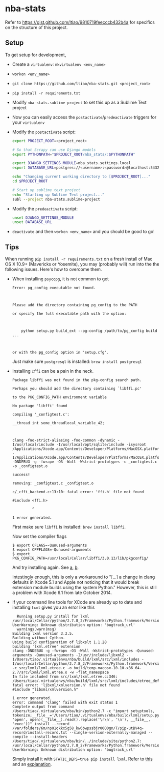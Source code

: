 nba-stats
=========

Refer to https://gist.github.com/ltiao/9810719feecccb432b4a for specifics on the structure of this project.

## Setup ##

To get setup for development,

-   Create a `virtualenv`: `mkvirtualenv <env_name>`
-   `workon <env_name>`
-   `git clone https://github.com/ltiao/nba-stats.git <project_root>`
-   `pip install -r requirements.txt`
-   Modify `nba-stats.sublime-project` to set this up as a Sublime Text project
-   Now you can easily access the `postactivate`/`predeactivate` triggers for your `virtualenv`
-   Modify the `postactivate` script:
    
    ```bash
    export PROJECT_ROOT=<project_root>

    # So that Scrapy can use Django models
    export PYTHONPATH="$PROJECT_ROOT/nba_stats/:$PYTHONPATH"

    export DJANGO_SETTINGS_MODULE=nba_stats.settings.local
    export DATABASE_URL=postgres://<username>:<password>@localhost:5432/<db_name>

    echo "Changing current working directory to [$PROJECT_ROOT]..."
    cd $PROJECT_ROOT

    # Start up sublime text project
    echo "Starting up Sublime Text project..."
    subl --project nba-stats.sublime-project
    ```
-   Modify the `predeactivate` script:
    
    ```bash
    unset DJANGO_SETTINGS_MODULE
    unset DATABASE_URL
    ```
-   `deactivate` and then `workon <env_name>` and you should be good to go!

## Tips ##

When running `pip install -r requirements.txt` on a fresh install of Mac OS X 10.9+ 
(Mavericks or Yosemite), you may (probably will) run into the the following issues. 
Here's how to overcome them.

-   When installing `psycopg`, it is not common to get 

    ```
    Error: pg_config executable not found.



    Please add the directory containing pg_config to the PATH

    or specify the full executable path with the option:



        python setup.py build_ext --pg-config /path/to/pg_config build ...



    or with the pg_config option in 'setup.cfg'.
    ```

    Just make sure `postgresql` is installed: `brew install postgresql`

-   Installing `cffi` can be a pain in the neck.
    
    ```
    Package libffi was not found in the pkg-config search path.

    Perhaps you should add the directory containing `libffi.pc'

    to the PKG_CONFIG_PATH environment variable

    No package 'libffi' found

    compiling '_configtest.c':

    __thread int some_threadlocal_variable_42;



    clang -fno-strict-aliasing -fno-common -dynamic -I/usr/local/include -I/usr/local/opt/sqlite/include -isysroot /Applications/Xcode.app/Contents/Developer/Platforms/MacOSX.platform/Developer/SDKs/MacOSX10.10.sdk -I/Applications/Xcode.app/Contents/Developer/Platforms/MacOSX.platform/Developer/SDKs/MacOSX10.10.sdk/System/Library/Frameworks/Tk.framework/Versions/8.5/Headers -DNDEBUG -g -fwrapv -O3 -Wall -Wstrict-prototypes -c _configtest.c -o _configtest.o

    success!

    removing: _configtest.c _configtest.o

    c/_cffi_backend.c:13:10: fatal error: 'ffi.h' file not found

    #include <ffi.h>

             ^

    1 error generated.
    ```

    First make sure `libffi` is installed: `brew install libffi`.

    Now set the compiler flags 

    ```
    $ export CFLAGS=-Qunused-arguments
    $ export CPPFLAGS=-Qunused-arguments
    $ export PKG_CONFIG_PATH=/usr/local/Cellar/libffi/3.0.13/lib/pkgconfig/
    ```

    And try installing again. See [a](http://stackoverflow.com/questions/22875270/error-installing-bcrypt-with-pip-on-os-x-cant-find-ffi-h-libffi-is-installed), [b](http://stackoverflow.com/questions/22703393/clang-error-unknown-argument-mno-fused-madd-wunused-command-line-argumen#comment34658415_22704271).

    Intestingly enough, this is only a workaround to "[...] a change in clang defaults in Xcode 5.1 and Apple not noticing that it would break extension module builds using the system Python." However, this is still a problem with Xcode 6.1 from late October 2014.

-   If your command line tools for XCode are already up to date and installing `lxml` gives you an error like this

    ```
      Running setup.py install for lxml
    /usr/local/Cellar/python/2.7.8_2/Frameworks/Python.framework/Versions/2.7/lib/python2.7/distutils/dist.py:267: UserWarning: Unknown distribution option: 'bugtrack_url'
      warnings.warn(msg)
    Building lxml version 3.3.5.
    Building without Cython.
    Using build configuration of libxslt 1.1.28
    building 'lxml.etree' extension
    clang -DNDEBUG -g -fwrapv -O3 -Wall -Wstrict-prototypes -Qunused-arguments -Qunused-arguments -I/usr/include/libxml2 -I/Users/tiao/.virtualenvs/nba/build/lxml/src/lxml/includes -I/usr/local/Cellar/python/2.7.8_2/Frameworks/Python.framework/Versions/2.7/include/python2.7 -c src/lxml/lxml.etree.c -o build/temp.macosx-10.10-x86_64-2.7/src/lxml/lxml.etree.o -w -flat_namespace
    In file included from src/lxml/lxml.etree.c:346:
    /Users/tiao/.virtualenvs/nba/build/lxml/src/lxml/includes/etree_defs.h:9:10: fatal error: 'libxml/xmlversion.h' file not found
    #include "libxml/xmlversion.h"
             ^
    1 error generated.
    error: command 'clang' failed with exit status 1
    Complete output from command /Users/tiao/.virtualenvs/nba/bin/python2.7 -c "import setuptools, tokenize;__file__='/Users/tiao/.virtualenvs/nba/build/lxml/setup.py';exec(compile(getattr(tokenize, 'open', open)(__file__).read().replace('\r\n', '\n'), __file__, 'exec'))" install --record /var/folders/6m/np01qkkx5g58_kw6bwpssbjr0000gn/T/pip-utBV4q-record/install-record.txt --single-version-externally-managed --compile --install-headers /Users/tiao/.virtualenvs/nba/bin/../include/site/python2.7:
    /usr/local/Cellar/python/2.7.8_2/Frameworks/Python.framework/Versions/2.7/lib/python2.7/distutils/dist.py:267: UserWarning: Unknown distribution option: 'bugtrack_url'
    ```

    Simply install it with `STATIC_DEPS=true pip install lxml`. Refer to [this](http://stackoverflow.com/questions/19548011/cannot-install-lxml-on-mac-os-x-10-9) and an [explanation](http://lxml.de/installation.html#using-lxml-with-python-libxml2).
